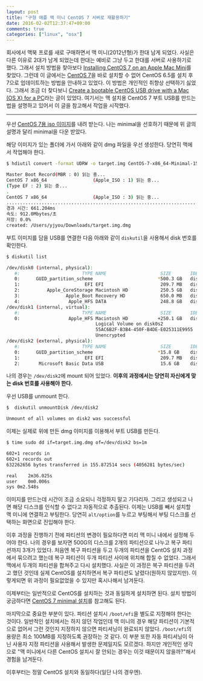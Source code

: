 ```yaml
---
layout: post
title: "구형 애플 맥 미니 CentOS 7 서버로 재활용하기"
date: 2016-02-02T12:37:47+09:00
comments: true
categories: ["linux", "osx"]
---
```

회사에서 맥북 프로를 새로 구매하면서 맥 미니(2012년형)가 한대 남게 되었다. 사실은 다른 이유로 2대가 남게 되었는데 한대는 예비로 그냥 두고 한대를 서버로 사용하기로 했다. 그래서 설치 방법을 찾아보다 [Installing CentOS 7 on an Apple Mac Mini](http://drewcdecker.me/2014/08/installing-centos-7-on-an-apple-mac-mini/)를 찾았다. 그런데 이 글에서는 [CentOS 7](https://www.centos.org/)을 바로 설치할 수 없어 CentOS 6.5를 설치 후 7으로 업데이트하는 방법을 안내하고 있었다. 이 방법은 개인적인 취향상 선택하기 싫었다. 그래서 조금 더 찾다보니 [Create a bootable CentOS USB drive with a Mac (OS X) for a PC](http://www.myiphoneadventure.com/os-x/create-a-bootable-centos-usb-drive-with-a-mac-os-x)라는 글이 있었다. 여기서는 맥 설치용 CentOS 7 부트 USB를 만드는 법을 설명하고 있어서 이 글을 참고해서 작업을 시작했다.

---

우선 [CentOS 7용 iso 이미지](https://www.centos.org/download/)를 내려 받는다. 나는 minimal을 선호하기 때문에 위 글의 설명과 달리 minimal을 다운 받았다.

해당 이미지가 있는 폴더에 가서 아래와 같이 dmg 파일을 우선 생성한다. 당연히 맥에서 작업해야 한다.

```bash
$ hdiutil convert -format UDRW -o target.img CentOS-7-x86_64-Minimal-1511.iso

Master Boot Record(MBR : 0) 읽는 중...
CentOS 7 x86_64                 (Apple_ISO : 1) 읽는 중...
(Type EF : 2) 읽는 중...
.
CentOS 7 x86_64                 (Apple_ISO : 3) 읽는 중...
....................................................................................................................................................................
경과 시간: 661.204ms
속도: 912.0Mbytes/초
저장: 0.0%
created: /Users/yjyou/Downloads/target.img.dmg
```

부트 이미지를 담을 USB를 연결한 다음 아래와 같이 `diskutil`을 사용해서 disk 번호를 확인한다.

```bash
$ diskutil list

/dev/disk0 (internal, physical):
   #:                       TYPE NAME                    SIZE       IDENTIFIER
   0:      GUID_partition_scheme                        *500.3 GB   disk0
   1:                        EFI EFI                     209.7 MB   disk0s1
   2:          Apple_CoreStorage Macintosh HD            250.5 GB   disk0s2
   3:                 Apple_Boot Recovery HD             650.0 MB   disk0s3
   4:                  Apple_HFS DATA                    248.8 GB   disk0s4
/dev/disk1 (internal, virtual):
   #:                       TYPE NAME                    SIZE       IDENTIFIER
   0:                  Apple_HFS Macintosh HD           +250.1 GB   disk1
                                 Logical Volume on disk0s2
                                 55AC6B2F-B3B4-450F-B4DE-E025311E9955
                                 Unencrypted
/dev/disk2 (external, physical):
   #:                       TYPE NAME                    SIZE       IDENTIFIER
   0:      GUID_partition_scheme                        *15.8 GB    disk2
   1:                        EFI EFI                     209.7 MB   disk2s1
   2:       Microsoft Basic Data USB                     15.6 GB    disk2s2
```

나의 경우는 `/dev/disk2`에 mount 되어 있었다. **이후의 과정에서는 당연히 자신에게 맞는 disk 번호를 사용해야 한다.**

우선 USB를 unmount 한다.

```bash
$  diskutil unmountDisk /dev/disk2

Unmount of all volumes on disk2 was successful
```

이제는 실제로 위에 만든 dmg 이미지를 이용해서 부트 USB를 만든다.

```bash
$ time sudo dd if=target.img.dmg of=/dev/disk2 bs=1m

602+1 records in
602+1 records out
632262656 bytes transferred in 155.872514 secs (4056281 bytes/sec)

real	2m36.025s
user	0m0.006s
sys	0m2.548s
```

이미지를 만드는데 시간이 조금 소요되니 걱정하지 말고 기다리자. 그리고 생성되고 나면 해당 디스크를 인식할 수 없다고 자동적으로 추출된다. 이제는 USB를 빼서 설치할 맥 미니에 연결하고 부팅한다. 당연히 `alt/option`를 누르고 부팅해서 부팅 디스크를 선택하는 화면으로 진입해야 한다.

이후 과정을 진행하기 전에 파티션의 변경이 필요하다면 미리 맥 미니 내에서 설정해 두어야 한다. 나의 경우를 보자면 500G의 디스크를 2개의 파티션으로 나누고 복구 파티션까지 3개가 있었다. 처음엔 복구 파티션을 두고 두개의 파티션을 CentOS 설치 과정에서 묶으려고 했는데 복구 파티션이 두개 파티션 사이에 위치해 합칠 수 없었다. 그래서 맥에서 두개의 파티션을 합쳐주고 다시 설치했다. 사실은 이 과정은 복구 파티션을 두려고 했던 것인데 실제 CentOS를 설치하면서 복구 파티션도 날렸다(원하지 않았지만). 이렇게되면 위 과정이 필요없었을 수 있지만 혹시나해서 남겨둔다.

이제부터는 일반적으로 CentOS를 설치하는 것과 동일하게 설치하면 된다. 설치 방법이 궁금하다면 [CentOS 7 minimal 설치](http://blog.asamaru.net/2015/10/14/centos-7-minimal-install/)를  참고해도 된다.

마지막으로 중요한 부분이 있다. 파티션 설치시 `/boot/efi`을 별도로 지정해야 한다는 것이다. 일반적인 설치에서는 하지 않던 작업인데 맥 미니의 경우 해당 파티션이 기본적으로 없어서 그런 것인지 지정하지 않으면 파티셔닝이 완료되지 않았다. `/boot/efi`의 용량은 최소 100MB를 지정하도록 권장하는 것 같다. 이 부분 또한 자동 파티셔닝이 아닌 사용자 지정 파티션을 사용해서 발생한 문제일지도 모르겠다. 하지만 개인적인 생각으로 "맥 미니에서 다른 CentOS 설치시 잘 안되는 경우는 이것 때문이지 않을까?"해서 경험을 남겨둔다.

이후부터는 정말 CentOS 설치와 동일하다(일단 나의 경우엔).

